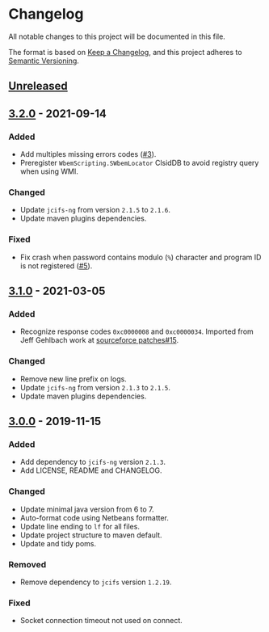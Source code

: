 # Changelog
All notable changes to this project will be documented in this file.

The format is based on [Keep a Changelog](https://keepachangelog.com/en/1.0.0/),
and this project adheres to [Semantic Versioning](https://semver.org/spec/v2.0.0.html).

## [Unreleased]

## [3.2.0] - 2021-09-14
### Added
- Add multiples missing errors codes ([#3]).
- Preregister `WbemScripting.SWbemLocator` ClsidDB to avoid registry query when using WMI.

### Changed
- Update `jcifs-ng` from version `2.1.5` to `2.1.6`.
- Update maven plugins dependencies.

### Fixed
- Fix crash when password contains modulo (`%`) character and program ID is not registered ([#5]).

[#3]: https://github.com/skyghis/j-interop-ng/issues/3
[#5]: https://github.com/skyghis/j-interop-ng/issues/5

## [3.1.0] - 2021-03-05
### Added
- Recognize response codes `0xc0000008` and `0xc0000034`. Imported from Jeff Gehlbach work at [sourceforce patches#15](https://sourceforge.net/p/j-interop/patches/15/).

### Changed
- Remove new line prefix on logs.
- Update `jcifs-ng` from version `2.1.3` to `2.1.5`.
- Update maven plugins dependencies.

## [3.0.0] - 2019-11-15
### Added
- Add dependency to `jcifs-ng` version `2.1.3`.
- Add LICENSE, README and CHANGELOG.

### Changed
- Update minimal java version from 6 to 7.
- Auto-format code using Netbeans formatter.
- Update line ending to `lf` for all files.
- Update project structure to maven default.
- Update and tidy poms.

### Removed
- Remove dependency to `jcifs` version `1.2.19`.

### Fixed
- Socket connection timeout not used on connect.

[Unreleased]: https://github.com/skyghis/j-interop-ng/compare/3.2.0...HEAD
[3.2.0]: https://github.com/skyghis/j-interop-ng/compare/3.1.0...3.2.0
[3.1.0]: https://github.com/skyghis/j-interop-ng/compare/3.0.0...3.1.0
[3.0.0]: https://github.com/skyghis/j-interop-ng/releases/tag/3.0.0
